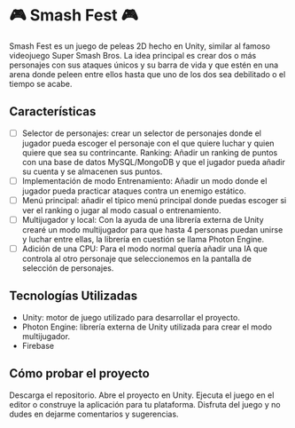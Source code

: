# :video_game: Smash Fest :video_game:
Smash Fest es un juego de peleas 2D hecho en Unity, similar al famoso videojuego Super Smash Bros. La idea principal es crear dos o más personajes con sus ataques únicos y su barra de vida y que estén en una arena donde peleen entre ellos hasta que uno de los dos sea debilitado o el tiempo se acabe.

## Características
- [ ] Selector de personajes: crear un selector de personajes donde el jugador pueda escoger el personaje con el que quiere luchar y quien quiere que sea su contrincante.
Ranking: Añadir un ranking de puntos con una base de datos MySQL/MongoDB y que el jugador pueda añadir su cuenta y se almacenen sus puntos.
- [ ] Implementación de modo Entrenamiento: Añadir un modo donde el jugador pueda practicar ataques contra un enemigo estático.
- [ ] Menú principal: añadir el típico menú principal donde puedas escoger si ver el ranking o jugar al modo casual o entrenamiento.
- [ ] Multijugador y local: Con la ayuda de una librería externa de Unity crearé un modo multijugador para que hasta 4 personas puedan unirse y luchar entre ellas, la librería en cuestión se llama Photon Engine.
- [ ] Adición de una CPU: Para el modo normal quería añadir una IA que controla al otro personaje que seleccionemos en la pantalla de selección de personajes.

## Tecnologías Utilizadas
- Unity: motor de juego utilizado para desarrollar el proyecto.
- Photon Engine: librería externa de Unity utilizada para crear el modo multijugador.
- Firebase

## Cómo probar el proyecto
  Descarga el repositorio.
  Abre el proyecto en Unity.
  Ejecuta el juego en el editor o construye la aplicación para tu plataforma.
  Disfruta del juego y no dudes en dejarme comentarios y sugerencias.

